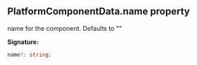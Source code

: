 
## PlatformComponentData.name property

name for the component. Defaults to ""

**Signature:**

```typescript
name?: string;
```
